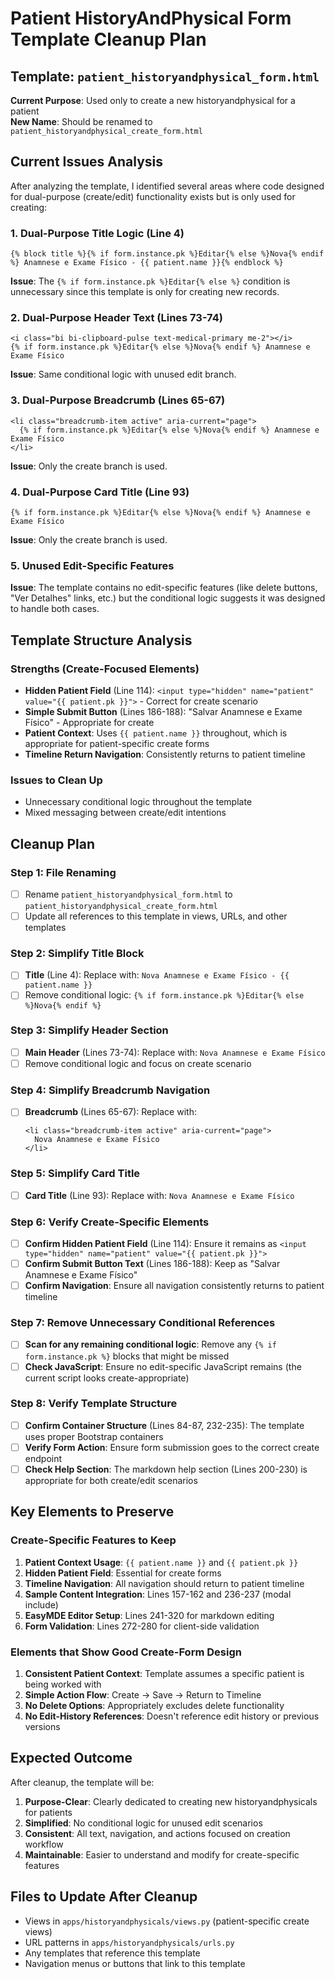 # Patient HistoryAndPhysical Form Template Cleanup Plan

## Template: `patient_historyandphysical_form.html`

**Current Purpose**: Used only to create a new historyandphysical for a patient  
**New Name**: Should be renamed to `patient_historyandphysical_create_form.html`

## Current Issues Analysis

After analyzing the template, I identified several areas where code designed for dual-purpose (create/edit) functionality exists but is only used for creating:

### 1. Dual-Purpose Title Logic (Line 4)

```django
{% block title %}{% if form.instance.pk %}Editar{% else %}Nova{% endif %} Anamnese e Exame Físico - {{ patient.name }}{% endblock %}
```

**Issue**: The `{% if form.instance.pk %}Editar{% else %}` condition is unnecessary since this template is only for creating new records.

### 2. Dual-Purpose Header Text (Lines 73-74)

```django
<i class="bi bi-clipboard-pulse text-medical-primary me-2"></i>
{% if form.instance.pk %}Editar{% else %}Nova{% endif %} Anamnese e Exame Físico
```

**Issue**: Same conditional logic with unused edit branch.

### 3. Dual-Purpose Breadcrumb (Lines 65-67)

```django
<li class="breadcrumb-item active" aria-current="page">
  {% if form.instance.pk %}Editar{% else %}Nova{% endif %} Anamnese e Exame Físico
</li>
```

**Issue**: Only the create branch is used.

### 4. Dual-Purpose Card Title (Line 93)

```django
{% if form.instance.pk %}Editar{% else %}Nova{% endif %} Anamnese e Exame Físico
```

**Issue**: Only the create branch is used.

### 5. Unused Edit-Specific Features

**Issue**: The template contains no edit-specific features (like delete buttons, "Ver Detalhes" links, etc.) but the conditional logic suggests it was designed to handle both cases.

## Template Structure Analysis

### Strengths (Create-Focused Elements)

- **Hidden Patient Field** (Line 114): `<input type="hidden" name="patient" value="{{ patient.pk }}">` - Correct for create scenario
- **Simple Submit Button** (Lines 186-188): "Salvar Anamnese e Exame Físico" - Appropriate for create
- **Patient Context**: Uses `{{ patient.name }}` throughout, which is appropriate for patient-specific create forms
- **Timeline Return Navigation**: Consistently returns to patient timeline

### Issues to Clean Up

- Unnecessary conditional logic throughout the template
- Mixed messaging between create/edit intentions

## Cleanup Plan

### Step 1: File Renaming

- [ ] Rename `patient_historyandphysical_form.html` to `patient_historyandphysical_create_form.html`
- [ ] Update all references to this template in views, URLs, and other templates

### Step 2: Simplify Title Block

- [ ] **Title** (Line 4): Replace with: `Nova Anamnese e Exame Físico - {{ patient.name }}`
- [ ] Remove conditional logic: `{% if form.instance.pk %}Editar{% else %}Nova{% endif %}`

### Step 3: Simplify Header Section

- [ ] **Main Header** (Lines 73-74): Replace with: `Nova Anamnese e Exame Físico`
- [ ] Remove conditional logic and focus on create scenario

### Step 4: Simplify Breadcrumb Navigation

- [ ] **Breadcrumb** (Lines 65-67): Replace with:

  ```django
  <li class="breadcrumb-item active" aria-current="page">
    Nova Anamnese e Exame Físico
  </li>
  ```

### Step 5: Simplify Card Title

- [ ] **Card Title** (Line 93): Replace with: `Nova Anamnese e Exame Físico`

### Step 6: Verify Create-Specific Elements

- [ ] **Confirm Hidden Patient Field** (Line 114): Ensure it remains as `<input type="hidden" name="patient" value="{{ patient.pk }}">`
- [ ] **Confirm Submit Button Text** (Lines 186-188): Keep as "Salvar Anamnese e Exame Físico"
- [ ] **Confirm Navigation**: Ensure all navigation consistently returns to patient timeline

### Step 7: Remove Unnecessary Conditional References

- [ ] **Scan for any remaining conditional logic**: Remove any `{% if form.instance.pk %}` blocks that might be missed
- [ ] **Check JavaScript**: Ensure no edit-specific JavaScript remains (the current script looks create-appropriate)

### Step 8: Verify Template Structure

- [ ] **Confirm Container Structure** (Lines 84-87, 232-235): The template uses proper Bootstrap containers
- [ ] **Verify Form Action**: Ensure form submission goes to the correct create endpoint
- [ ] **Check Help Section**: The markdown help section (Lines 200-230) is appropriate for both create/edit scenarios

## Key Elements to Preserve

### Create-Specific Features to Keep

1. **Patient Context Usage**: `{{ patient.name }}` and `{{ patient.pk }}`
2. **Hidden Patient Field**: Essential for create forms
3. **Timeline Navigation**: All navigation should return to patient timeline
4. **Sample Content Integration**: Lines 157-162 and 236-237 (modal include)
5. **EasyMDE Editor Setup**: Lines 241-320 for markdown editing
6. **Form Validation**: Lines 272-280 for client-side validation

### Elements that Show Good Create-Form Design

1. **Consistent Patient Context**: Template assumes a specific patient is being worked with
2. **Simple Action Flow**: Create → Save → Return to Timeline
3. **No Delete Options**: Appropriately excludes delete functionality
4. **No Edit-History References**: Doesn't reference edit history or previous versions

## Expected Outcome

After cleanup, the template will be:

1. **Purpose-Clear**: Clearly dedicated to creating new historyandphysicals for patients
2. **Simplified**: No conditional logic for unused edit scenarios
3. **Consistent**: All text, navigation, and actions focused on creation workflow
4. **Maintainable**: Easier to understand and modify for create-specific features

## Files to Update After Cleanup

- Views in `apps/historyandphysicals/views.py` (patient-specific create views)
- URL patterns in `apps/historyandphysicals/urls.py`
- Any templates that reference this template
- Navigation menus or buttons that link to this template

